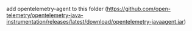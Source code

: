 add opentelemetry-agent to this folder (https://github.com/open-telemetry/opentelemetry-java-instrumentation/releases/latest/download/opentelemetry-javaagent.jar)
